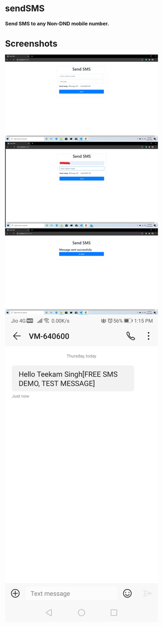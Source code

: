 # sendSMS
### Send SMS to any Non-DND mobile number.
# Screenshots
<img src="https://github.com/singhteekam/sendSMS/blob/master/scnshots/Screenshot%20(226).png?raw=true" alt="Scnshot1" >
<img src="https://github.com/singhteekam/sendSMS/blob/master/scnshots/1.JPG?raw=true" alt="Scnshot1" >
<img src="https://github.com/singhteekam/sendSMS/blob/master/scnshots/Screenshot%20(225).png?raw=true" alt="Scnshot1" >
<img src="https://github.com/singhteekam/sendSMS/blob/master/scnshots/Screenshot_20201022_131503_com.android.mms.jpg?raw=true" alt="Scnshot1" >